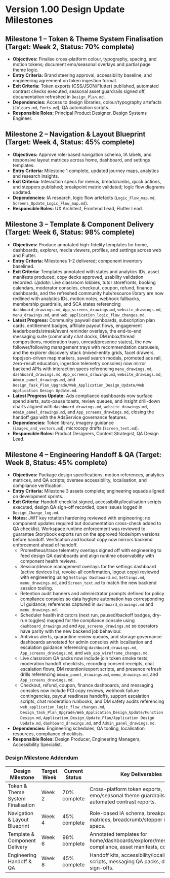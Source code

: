 # Version 1.00 Design Update Milestones

## Milestone 1 – Token & Theme System Finalisation (Target: Week 2, Status: 70% complete)
- **Objectives:** Finalise cross-platform colour, typography, spacing, and motion tokens; document emo/seasonal overlays and partial page theme logic.
- **Entry Criteria:** Brand steering approval, accessibility baseline, and engineering agreement on token ingestion format.
- **Exit Criteria:** Token exports (CSS/JSON/Flutter) published, automated contrast checks executed, seasonal asset guardrails signed off, documentation refreshed in `Design_Plan.md`.
- **Dependencies:** Access to design libraries, colour/typography artefacts (`Colours.md`, `Fonts.md`), QA automation scripts.
- **Responsible Roles:** Principal Product Designer, Design Systems Engineer.

## Milestone 2 – Navigation & Layout Blueprint (Target: Week 4, Status: 45% complete)
- **Objectives:** Approve role-based navigation schema, IA labels, and responsive layout matrices across home, dashboard, and settings templates.
- **Entry Criteria:** Milestone 1 complete, updated journey maps, analytics and research insights.
- **Exit Criteria:** Interaction specs for menus, breadcrumbs, quick actions, and steppers published; breakpoint matrix validated; logic flow diagrams updated.
- **Dependencies:** IA research, logic flow artefacts (`Logic_Flow_map.md`, `Screens_Update_Logic_Flow_map.md`).
- **Responsible Roles:** UX Architect, Frontend Lead, Flutter Lead.

## Milestone 3 – Template & Component Delivery (Target: Week 6, Status: 98% complete)
- **Objectives:** Produce annotated high-fidelity templates for home, dashboards, explorer, media viewers, profiles, and settings across web and Flutter.
- **Entry Criteria:** Milestones 1–2 delivered; component inventory baselined.
- **Exit Criteria:** Templates annotated with states and analytics IDs, asset manifests produced, copy decks approved, usability validation recorded. _Update:_ Live classroom lobbies, tutor storefronts, booking calendars, moderator consoles, checkout, coupon, refund, finance dashboards, and the refreshed community hub/resource library are now redlined with analytics IDs, motion notes, webhook fallbacks, membership guardrails, and SCA states referencing `dashboard_drawings.md`, `App_screens_drawings.md`, `website_drawings.md`, `menu_drawings.md`, and `web_application_logic_flow_changes.md`.
- **Latest Progress:** Community paywall dashboards, subscription plan cards, entitlement badges, affiliate payout flows, engagement leaderboards/streak/event reminder overlays, the end-to-end messaging suite (community chat docks, DM inbox/thread compositions, moderation trays, unread/presence states), the new follower/following management trays with recommendation carousels, and the explorer discovery stack (mixed-entity grids, facet drawers, topojson-driven map markers, saved search modals, promoted ads rail, zero-result education, ingestion telemetry consoles) now mirror backend APIs with interaction specs referencing `menu_drawings.md`, `dashboard_drawings.md`, `App_screens_drawings.md`, `website_drawings.md`, `Admin_panel_drawings.md`, and `Design_Task_Plan_Upgrade/Web_Application_Design_Update/Web Application Design Update.md`.
- **Latest Progress Update:** Ads compliance dashboards now surface spend alerts, auto-pause toasts, review queues, and insight drill-down charts aligned with `dashboard_drawings.md`, `website_drawings.md`, `Admin_panel_drawings.md`, and `App_screens_drawings.md`, closing the handoff gap with the AdsService governance features.
- **Dependencies:** Token library, imagery guidance (`images_and_vectors.md`), microcopy drafts (`Screen_text.md`).
- **Responsible Roles:** Product Designers, Content Strategist, QA Design Lead.

## Milestone 4 – Engineering Handoff & QA (Target: Week 8, Status: 45% complete)
- **Objectives:** Package design specifications, motion references, analytics matrices, and QA scripts; oversee accessibility, localisation, and compliance verification.
- **Entry Criteria:** Milestone 3 assets complete; engineering squads aligned on development sprints.
- **Exit Criteria:** Handoff checklist signed, accessibility/localisation scripts executed, design QA sign-off recorded, open issues logged in `Design_Change_log.md`.
- **Notes:** JWT key rotation hardening reviewed with engineering; no component updates required but documentation cross-check added to QA checklist. Workspace runtime enforcement was reviewed to guarantee Storybook exports run on the approved Node/npm versions before handoff. Verification and lockout copy now mirrors backend enforcement ahead of handoff.
  - Prometheus/trace telemetry overlays signed off with engineering to feed design QA dashboards and align runtime observability with component health reviews.
  - Session/device management overlays for the settings dashboard (active devices list, revoke-all confirmation, logout copy) reviewed with engineering using `Settings Dashboard.md`, `Settings.md`, `menu_drawings.md`, and `Screen_text.md` to match the new backend session tooling.
  - Retention audit banners and administrator prompts defined for policy compliance consoles so data hygiene automation has corresponding UI guidance; references captured in `dashboard_drawings.md` and `menu_drawings.md`.
  - Scheduler health indicators (next run, paused/backoff badges, dry-run toggles) mapped for the compliance console using `dashboard_drawings.md` and `App_screens_drawings.md` so operators have parity with the new backend job behaviour.
  - Antivirus alerts, quarantine review queues, and storage governance dashboards annotated for admin consoles with localisation and escalation guidance referencing `dashboard_drawings.md`, `App_screens_drawings.md`, and `web_app_wireframe_changes.md`.
  - Live classroom QA packs now include join token smoke tests, moderation handoff checklists, recording consent receipts, chat escalation flows, DM retention/export scripts, and presence refresh drills referencing `Admin_panel_drawings.md`, `menu_drawings.md`, and `App_screens_drawings.md`.
  - Checkout, refund, coupon, finance dashboards, and messaging consoles now include PCI copy reviews, webhook failure contingencies, payout readiness handoffs, support escalation scripts, chat moderation runbooks, and DM safety audits referencing `web_application_logic_flow_changes.md`, `Design_Task_Plan_Upgrade/Web_Application_Design_Update/Function Design.md`, `Application_Design_Update_Plan/Application Design Update.md`, `dashboard_drawings.md`, and `Admin_panel_drawings.md`.
- **Dependencies:** Engineering schedules, QA tooling, localisation resources, compliance checklists.
- **Responsible Roles:** Design Producer, Engineering Managers, Accessibility Specialist.

### Design Milestone Addendum
| Design Milestone | Target Week | Current Status | Key Deliverables |
| --- | --- | --- | --- |
| Token & Theme System Finalisation | Week 2 | 70% complete | Cross-platform token exports, emo/seasonal theme guardrails, automated contrast reports. |
| Navigation & Layout Blueprint | Week 4 | 45% complete | Role-based IA schema, breakpoint matrices, breadcrumb/stepper interaction specs. |
| Template & Component Delivery | Week 6 | 98% complete | Annotated templates for home/dashboards/explorer/messaging/ads compliance, asset manifests, copy decks. |
| Engineering Handoff & QA | Week 8 | 45% complete | Handoff kits, accessibility/localisation scripts, messaging QA packs, design QA sign-offs. |
